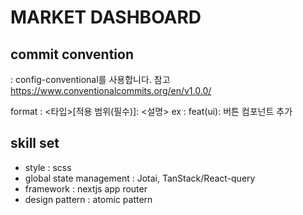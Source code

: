 # MARKET DASHBOARD

## commit convention

: config-conventional를 사용합니다. 참고 https://www.conventionalcommits.org/en/v1.0.0/

format : <타입>[적용 범위(필수)]: <설명>
ex : feat(ui): 버튼 컴포넌트 추가

## skill set

- style : scss
- global state management : Jotai, TanStack/React-query
- framework : nextjs app router
- design pattern : atomic pattern
